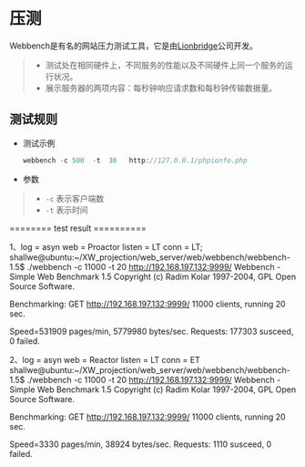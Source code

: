 压测
===============
Webbench是有名的网站压力测试工具，它是由[Lionbridge](http://www.lionbridge.com)公司开发。

> * 测试处在相同硬件上，不同服务的性能以及不同硬件上同一个服务的运行状况。
> * 展示服务器的两项内容：每秒钟响应请求数和每秒钟传输数据量。




测试规则
------------
* 测试示例

    ```C++
	webbench -c 500  -t  30   http://127.0.0.1/phpionfo.php
    ```
* 参数

> * `-c` 表示客户端数
> * `-t` 表示时间


======== test result ==========


1、log = asyn web = Proactor listen = LT conn = LT;
shallwe@ubuntu:~/XW_projection/web_server/web/webbench/webbench-1.5$ ./webbench -c 11000 -t 20 http://192.168.197.132:9999/
Webbench - Simple Web Benchmark 1.5
Copyright (c) Radim Kolar 1997-2004, GPL Open Source Software.

Benchmarking: GET http://192.168.197.132:9999/
11000 clients, running 20 sec.

Speed=531909 pages/min, 5779980 bytes/sec.
Requests: 177303 susceed, 0 failed.



2、log = asyn web = Reactor listen = LT conn = ET
shallwe@ubuntu:~/XW_projection/web_server/web/webbench/webbench-1.5$ ./webbench -c 11000 -t 20 http://192.168.197.132:9999/
Webbench - Simple Web Benchmark 1.5
Copyright (c) Radim Kolar 1997-2004, GPL Open Source Software.

Benchmarking: GET http://192.168.197.132:9999/
11000 clients, running 20 sec.

Speed=3330 pages/min, 38924 bytes/sec.
Requests: 1110 susceed, 0 failed.















